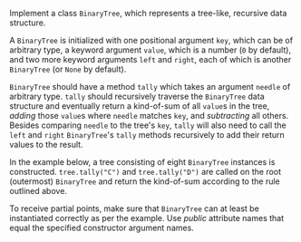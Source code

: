 Implement a class `BinaryTree`, which represents a tree-like, recursive data structure.

A `BinaryTree` is initialized with one positional argument `key`, which can be of arbitrary type, a keyword argument `value`, which is a number (`0` by default), and two more keyword arguments `left` and `right`, each of which is another `BinaryTree` (or `None` by default).

`BinaryTree` should have a method `tally` which takes an argument `needle` of arbitrary type. `tally` should recursively traverse the `BinaryTree` data structure and eventually return a kind-of-sum of all `value`s in the tree, *adding* those `value`s where `needle` matches `key`, and *subtracting* all others. Besides comparing `needle` to the tree's `key`, `tally` will also need to call the `left` and `right` `BinaryTree`'s `tally` methods recursively to add their return values to the result.

In the example below, a tree consisting of eight `BinaryTree` instances is constructed. `tree.tally("C")` and `tree.tally("D")` are called on the root (outermost) `BinaryTree` and return the kind-of-sum according to the rule outlined above.

To receive partial points, make sure that `BinaryTree` can at least be instantiated correctly as per the example. Use *public* attribute names that equal the specified constructor argument names.
